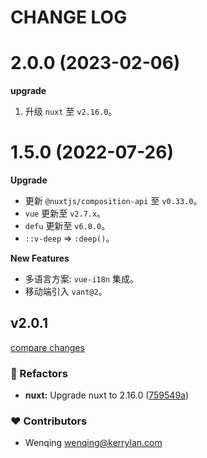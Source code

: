 # CHANGE LOG


# 2.0.0 (2023-02-06)

**upgrade**

1. 升级 `nuxt` 至 `v2.16.0`。

# 1.5.0 (2022-07-26)

**Upgrade**

- 更新 `@nuxtjs/composition-api` 至 `v0.33.0`。
- `vue` 更新至 `v2.7.x`。
- `defu` 更新至 `v6.0.0`。
- `::v-deep` => `:deep()`。

**New Features**

- 多语言方案: `vue-i18n` 集成。
- 移动端引入 `vant@2`。
## v2.0.1

[compare changes](https://github.com/yisibell/nuxt-app-starter/compare/v2.0.0...v2.0.1)


### 💅 Refactors

  - **nuxt:** Upgrade nuxt to 2.16.0 ([759549a](https://github.com/yisibell/nuxt-app-starter/commit/759549a))

### ❤️  Contributors

- Wenqing <wenqing@kerrylan.com>

